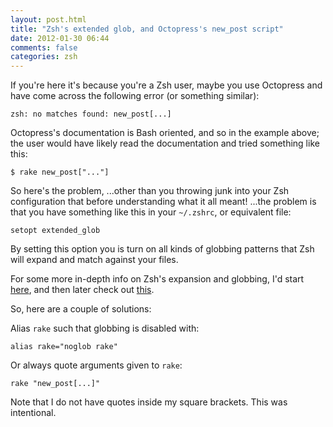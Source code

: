 ```yaml
---
layout: post.html
title: "Zsh's extended glob, and Octopress's new_post script"
date: 2012-01-30 06:44
comments: false
categories: zsh
---
```


If you're here it's because you're a Zsh user, maybe you use Octopress and have
come across the following error (or something similar):

`zsh: no matches found: new_post[...] `

Octopress's documentation is Bash oriented, and so in the example above; the
user would have likely read the documentation and tried something like this:

`$ rake new_post["..."]`

So here's the problem, ...other than you throwing junk into your Zsh configuration
that before understanding what it all meant! ...the problem is that you have
something like this in your `~/.zshrc`, or equivalent file:

`setopt extended_glob`

By setting this option you is turn on all kinds of globbing patterns that Zsh will
expand and match against your files.

For some more in-depth info on Zsh's expansion and globbing, I'd start
[here](http://www.refining-linux.org/archives/37/ZSH-Gem-2-Extended-globbing-and-expansion/),
and then later check out [this](http://zsh.sourceforge.net/Doc/Release/Expansion.html).

So, here are a couple of solutions:

Alias `rake` such that globbing is disabled with:

`alias rake="noglob rake"`

Or always quote arguments given to `rake`:

`rake "new_post[...]"`

Note that I do not have quotes inside my square brackets. This was intentional.
